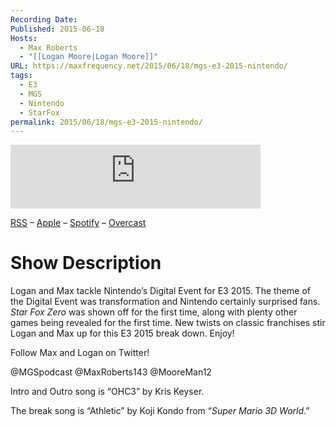 ```yaml
---
Recording Date: 
Published: 2015-06-18
Hosts:
  - Max Roberts
  - "[[Logan Moore|Logan Moore]]"
URL: https://maxfrequency.net/2015/06/18/mgs-e3-2015-nintendo/
tags:
  - E3
  - MGS
  - Nintendo
  - StarFox
permalink: 2015/06/18/mgs-e3-2015-nintendo/
---
```

<iframe src="https://podcasters.spotify.com/pod/show/millennialgamingspeak/embed/episodes/E3-2015-Breaking-Down-Nintendos-Digital-Event-e1adht4/a-a6ts461" height="102px" width="400px" frameborder="0" scrolling="no"></iframe>

[RSS](https://anchor.fm/s/74aa3858/podcast/rss) – [Apple](https://podcasts.apple.com/us/podcast/episode-3-gdc-wrap-up/id1000915981?i=1000542222515) – [Spotify](https://open.spotify.com/episode/7wePXT4Bt22LWifVLx3n8y) – [Overcast](https://overcast.fm/+EtIgeWxEU)
# Show Description

Logan and Max tackle Nintendo’s Digital Event for E3 2015. The theme of the Digital Event was transformation and Nintendo certainly surprised fans. *Star Fox Zero* was shown off for the first time, along with plenty other games being revealed for the first time. New twists on classic franchises stir Logan and Max up for this E3 2015 break down. Enjoy!

Follow Max and Logan on Twitter!

@MGSpodcast
@MaxRoberts143
@MooreMan12

Intro and Outro song is “OHC3” by Kris Keyser.

The break song is “Athletic” by Koji Kondo from “*Super Mario 3D World*.”